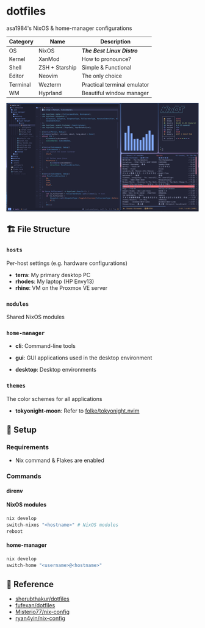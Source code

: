 # dotfiles

asa1984's NixOS & home-manager configurations

| Category | Name           | Description                 |
| -------- | -------------- | --------------------------- |
| OS       | NixOS          | **_The Best Linux Distro_** |
| Kernel   | XanMod         | How to pronounce?           |
| Shell    | ZSH + Starship | Simple & Functional         |
| Editor   | Neovim         | The only choice             |
| Terminal | Wezterm        | Practical terminal emulator |
| WM       | Hyprland       | Beautiful window manager    |

![desktop](./_image/desktop.png)

## 🏗️ File Structure

### `hosts`

Per-host settings (e.g. hardware configurations)

- **terra**: My primary desktop PC
- **rhodes**: My laptop (HP Envy13)
- **rhine**: VM on the Proxmox VE server

### `modules`

Shared NixOS modules

### `home-manager`

- **cli**: Command-line tools

- **gui**: GUI applications used in the desktop environment

- **desktop**: Desktop environments

### `themes`

The color schemes for all applications

- **tokyonight-moon**: Refer to [folke/tokyonight.nvim](https://github.com/folke/tokyonight.nvim)

## 🚀 Setup

### Requirements

- Nix command & Flakes are enabled

### Commands

#### direnv

#### NixOS modules

```nix
nix develop
switch-nixos "<hostname>" # NixOS modules
reboot

```

#### home-manager

```nix
nix develop
switch-home "<username>@<hostname>"
```

## 📖 Reference

- [sherubthakur/dotfiles](https://github.com/sherubthakur/dotfiles)
- [fufexan/dotfiles](https://github.com/fufexan/dotfiles)
- [Misterio77/nix-config](https://github.com/Misterio77/nix-config)
- [ryan4yin/nix-config](https://github.com/ryan4yin/nix-config)

